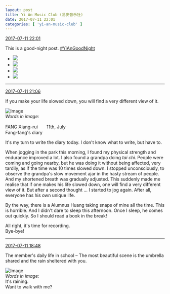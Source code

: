 ```yaml
---
layout: post
title: Yi An Music Club (易安音乐社)
date: 2017-07-11 22:01
categories: [ 'yi-an-music-club' ]
---
```


<div class="weibo-info">
  <a href="http://weibo.com/6094546964/FbW0r3eWV">2017-07-11 22:01</a>
</div>

This is a good-night post. [#YiAnGoodNight](http://weibo.com/p/10080892b104a59bff303ca883e7931b5b916e)

<!-- more -->

<ul class="weibo-pic-list-2">
  <li class="weibo-pic">
    <a href="http://wx3.sinaimg.cn/mw690/006Es64Agy1fhgab8pqv6j31w02iokjo.jpg"><img src="http://wx3.sinaimg.cn/thumb150/006Es64Agy1fhgab8pqv6j31w02iokjo.jpg" /></a>
  </li>
  <li class="weibo-pic">
    <a href="http://wx4.sinaimg.cn/mw690/006Es64Agy1fhgabpt5vij31w02iou10.jpg"><img src="http://wx4.sinaimg.cn/thumb150/006Es64Agy1fhgabpt5vij31w02iou10.jpg" /></a>
  </li>
  <li class="weibo-pic">
    <a href="http://wx2.sinaimg.cn/mw690/006Es64Agy1fhgabhge77j31w02iob2c.jpg"><img src="http://wx2.sinaimg.cn/thumb150/006Es64Agy1fhgabhge77j31w02iob2c.jpg" /></a>
  </li>
  <li class="weibo-pic">
    <a href="http://wx1.sinaimg.cn/mw690/006Es64Agy1fhgab0mp23j31w02io1l0.jpg"><img src="http://wx1.sinaimg.cn/thumb150/006Es64Agy1fhgab0mp23j31w02io1l0.jpg" /></a>
  </li>
</ul>

---

<div class="weibo-info">
  <a href="http://weibo.com/6094546964/FbVEgFMtY">2017-07-11 21:06</a>
</div>

If you make your life slowed down, you will find a very different view of it.

![Image](http://wx3.sinaimg.cn/mw690/006Es64Agy1fhg8zq5hsdj32c03407wj.jpg)  
*Words in image:*

FANG Xiang-rui　　11th, July  
Fang-fang's diary

It's my turn to write the diary today. I don't know what to write, but have to.

When jogging in the park this morning, I found my physical strength and endurance improved a lot. I also found a grandpa doing *tai chi*. People were coming and going nearby, but he was doing it without being affected, very tardily, as if the time was 10 times slowed down. I stopped unconsciously, to observe the grandpa's slow movement ajar in the hasty stream of people. And my shortened breath was gradually adjusted. This suddenly made me realise that if one makes his life slowed down, one will find a very different view of it. But after a second thought … I started to jog again. After all, everyone has his own unique life.

By the way, there is a Alumnus Huang taking snaps of mine all the time. This is horrible. And I didn't dare to sleep this afternoon. Once I sleep, he comes out quickly. So I should read a book in the break!

All right, it's time for recording.  
Bye-bye!

---

<div class="weibo-info">
  <a href="http://weibo.com/6094546964/FbUKdtqxi">2017-07-11 18:48</a>
</div>

The member's daily life in school – The most beautiful scene is the umbrella shared and the rain sheltered with you.

![Image](http://wx2.sinaimg.cn/mw690/006Es64Agy1fhg4z4v9xrj319y19yb29.jpg)  
*Words in image:*  
It's raining.  
Want to walk with me?
